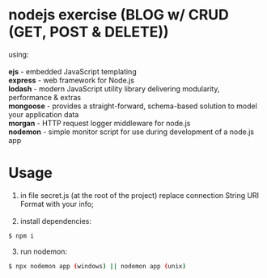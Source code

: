 # nodejs exercise (BLOG w/ CRUD (GET, POST & DELETE))

using:<br>
<br>
<strong>ejs</strong> - embedded JavaScript templating<br>
<strong>express</strong> - web framework for Node.js<br>
<strong>lodash</strong> - modern JavaScript utility library delivering modularity, performance & extras<br>
<strong>mongoose</strong> - provides a straight-forward, schema-based solution to model your application data<br>
<strong>morgan</strong> - HTTP request logger middleware for node.js<br>
<strong>nodemon</strong> - simple monitor script for use during development of a node.js app<br>

# Usage

1. in file secret.js (at the root of the project) replace connection String URI Format with your info;<br><br>
2. install dependencies:
```bash
$ npm i
```
3. run nodemon:
```bash
$ npx nodemon app (windows) || nodemon app (unix)
```
